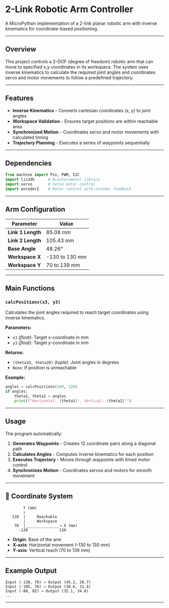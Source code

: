 #  2-Link Robotic Arm Controller

A MicroPython implementation of a 2-link planar robotic arm with inverse kinematics for coordinate-based positioning.

---

##  Overview

This project controls a 2-DOF (degree of freedom) robotic arm that can move to specified x,y coordinates in its workspace. The system uses inverse kinematics to calculate the required joint angles and coordinates servo and motor movements to follow a predefined trajectory.

---

##  Features

- **Inverse Kinematics** - Converts cartesian coordinates (x, y) to joint angles
- **Workspace Validation** - Ensures target positions are within reachable area
- **Synchronized Motion** - Coordinates servo and motor movements with calculated timing
- **Trajectory Planning** - Executes a series of waypoints sequentially

---

##  Dependencies

```python
from machine import Pin, PWM, I2C
import lis3dh      # Accelerometer library
import servo       # Servo motor control
import encoder2    # Motor control with encoder feedback
```

---

##  Arm Configuration

| Parameter | Value |
|-----------|-------|
| **Link 1 Length** | 85.08 mm |
| **Link 2 Length** | 105.43 mm |
| **Base Angle** | 48.26° |
| **Workspace X** | -130 to 130 mm |
| **Workspace Y** | 70 to 139 mm |

---

##  Main Functions

### `calcPositions(x3, y3)`

Calculates the joint angles required to reach target coordinates using inverse kinematics.

**Parameters:**
- `x3` *(float)*: Target x-coordinate in mm
- `y3` *(float)*: Target y-coordinate in mm

**Returns:**
- `(theta1D, theta2D)` *(tuple)*: Joint angles in degrees
- `None`: If position is unreachable

**Example:**
```python
angles = calcPositions(100, 120)
if angles:
    theta1, theta2 = angles
    print(f"Horizontal: {theta1}°, Vertical: {theta2}°")
```

---

##  Usage

The program automatically:

1. **Generates Waypoints** - Creates 12 coordinate pairs along a diagonal path
2. **Calculates Angles** - Computes inverse kinematics for each position
3. **Executes Trajectory** - Moves through waypoints with timed motor control
4. **Synchronizes Motion** - Coordinates servos and motors for smooth movement

---

## 📐 Coordinate System

```
        Y (mm)
        ↑
   139  |     Reachable
        |     Workspace
    70  |_______________→ X (mm)
      -130              130
```

- **Origin**: Base of the arm
- **X-axis**: Horizontal movement (-130 to 130 mm)
- **Y-axis**: Vertical reach (70 to 139 mm)

---

##  Example Output

```
Input (-130, 70) → Output (45.2, 28.7)
Input (-105, 76) → Output (38.6, 31.4)
Input (-80, 82) → Output (32.1, 34.8)
...
```

---
